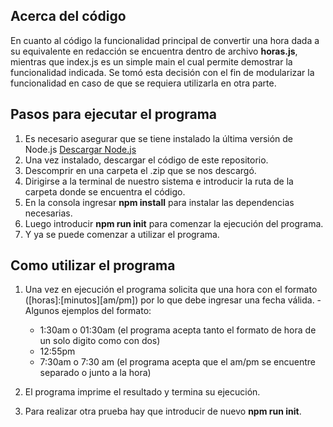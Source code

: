 ## Acerca del código
En cuanto al código la funcionalidad principal de convertir una hora dada a su equivalente en redacción se encuentra dentro de archivo **horas.js**, mientras que index.js  es un simple main el cual permite demostrar la funcionalidad indicada. Se tomó esta decisión con el fin de modularizar la funcionalidad en caso de que se requiera utilizarla en otra parte.
## Pasos para ejecutar el programa
  1. Es necesario asegurar que se tiene instalado la última versión de Node.js [Descargar Node.js](https://nodejs.org/es/download/)
  2. Una vez instalado, descargar el código de este repositorio.
  3. Descomprir en una carpeta el .zip que se nos descargó.
  4. Dirigirse a la terminal de nuestro sistema e introducir la ruta de la carpeta donde se encuentra el código.
  5. En la consola ingresar **npm install** para instalar las dependencias necesarias.
  6. Luego introducir **npm run init** para comenzar la ejecución del programa.
  7. Y ya se puede comenzar a utilizar el programa.
## Como utilizar el programa
  1. Una vez en ejecución el programa solicita que una hora con el formato ([horas]:[minutos][am/pm]) por lo que debe ingresar una fecha válida.
    -Algunos ejemplos del formato:
      - 1:30am o 01:30am (el programa acepta tanto el formato de hora de un solo digito como con dos)
      - 12:55pm
      - 7:30am o 7:30 am (el programa acepta que el am/pm se encuentre separado o junto a la hora)
      
   2. El programa imprime el resultado y termina su ejecución. 
   3. Para realizar otra prueba hay que introducir de nuevo **npm run init**.
      
  

